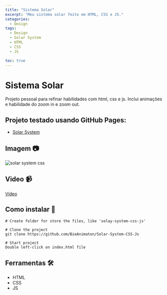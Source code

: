 ```yaml
---
title: "Sistema Solar"
excerpt: "Meu sistema solar feito em HTML, CSS e JS."
categories:
  - Design
tags:
  - Design
  - Solar System
  - HTML
  - CSS
  - JS

toc: true
---
```


# Sistema Solar

Projeto pessoal para refinar habilidades com html, css e js. Inclui animações e habilidade do zoom in e zoom out.

## Projeto testado usando GitHub Pages:
- [Solar System](https://bieanimaton.github.io/Solar-System-CSS-Js)

## Imagem :camera:
![solar system css](https://user-images.githubusercontent.com/52220244/178553424-76697bbc-858a-4272-91a4-84a6d5f38243.JPG)

## Video :video_camera:
[Vídeo](https://user-images.githubusercontent.com/52220244/178555586-a6bf03ff-621d-4d63-a68d-2cdd38e79eab.mp4)

## Como instalar :bookmark_tabs:
```
# Create folder for store the files, like 'solay-system-css-js'

# Clone the project
git clone https://github.com/BieAnimaton/Solar-System-CSS-Js

# Start project
Double left-click on index.html file
```

## Ferramentas :hammer_and_wrench:
- HTML
- CSS
- JS